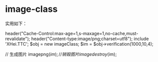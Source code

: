 image-class
===========

实用如下：

header("Cache-Control:max-age=1,s-maxage=1,no-cache,must-revalidate");
header("Content-type:image/png;charset=utf8");
include 'XHei.TTC';
$obj = new imageClass;
$im = $obj->verification(1000,10,4);

// 生成图片
imagepng($im);
// 销毁图片
imagedestroy($im);
